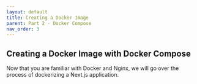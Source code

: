 ```yaml
---
layout: default
title: Creating a Docker Image
parent: Part 2 - Docker Compose
nav_order: 3
---
```


## Creating a Docker Image with Docker Compose

Now that you are familiar with Docker and Nginx, we will go over the process of dockerizing a Next.js application.  
